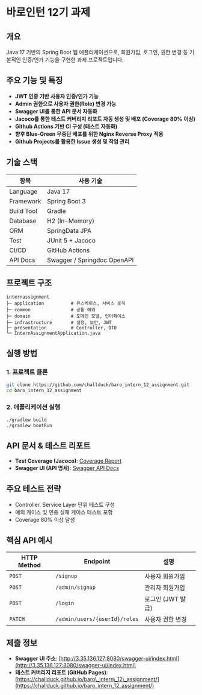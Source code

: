 # 바로인턴 12기 과제


## 개요

Java 17 기반의 Spring Boot 웹 애플리케이션으로, 회원가입, 로그인, 권한 변경 등 기본적인 인증/인가 기능을 구현한 과제 프로젝트입니다.

## 주요 기능 및 특징

* **JWT 인증 기반 사용자 인증/인가 기능**
* **Admin 권한으로 사용자 권한(Role) 변경 가능**
* **Swagger UI를 통한 API 문서 자동화**
* **Jacoco를 통한 테스트 커버리지 리포트 자동 생성 및 배포 (Coverage 80% 이상)**
* **Github Actions 기반 CI 구성 (테스트 자동화)**
* **향후 Blue-Green 무중단 배포를 위한 Nginx Reverse Proxy 적용**
* **Github Projects를 활용한 Issue 생성 및 작업 관리**

## 기술 스택

| 항목         | 사용 기술                       |
| ---------- |-----------------------------|
| Language   | Java 17                     |
| Framework  | Spring Boot 3               |
| Build Tool | Gradle                      |
| Database   | H2 (In-Memory)              |
| ORM        | SpringData JPA              |
| Test       | JUnit 5 + Jacoco            |
| CI/CD      | GitHub Actions              |
| API Docs   | Swagger / Springdoc OpenAPI |



## 프로젝트 구조

```text
internassignment
├─ application          # 유스케이스, 서비스 로직
├─ common               # 공통 예외
├─ domain               # 도메인 모델, 인터페이스
├─ infrastructure       # 설정, 보안, JWT
├─ presentation         # Controller, DTO
└─ InternAssignmentApplication.java
```


## 실행 방법

### 1. 프로젝트 클론

```bash
git clone https://github.com/challduck/baro_intern_12_assignment.git
cd baro_intern_12_assignment
```

### 2. 애플리케이션 실행

```bash
./gradlew build
./gradlew bootRun
```


## API 문서 & 테스트 리포트

* **Test Coverage (Jacoco)**: [Coverage Report](https://challduck.github.io/baro_intern_12_assignment/)
* **Swagger UI (API 명세)**: [Swagger API Docs](http://3.35.136.127:8080/swagger-ui/index.html)


## 주요 테스트 전략

* Controller, Service Layer 단위 테스트 구성
* 예외 케이스 및 인증 실패 케이스 테스트 포함
* Coverage 80% 이상 달성

## 핵심 API 예시

| HTTP Method | Endpoint                      | 설명           |
| ----------- | ----------------------------- | ------------ |
| `POST`      | `/signup`                     | 사용자 회원가입     |
| `POST`      | `/admin/signup`               | 관리자 회원가입     |
| `POST`      | `/login`                      | 로그인 (JWT 발급) |
| `PATCH`     | `/admin/users/{userId}/roles` | 사용자 권한 변경    |


## 제출 정보

* **Swagger UI 주소**: [http://3.35.136.127:8080/swagger-ui/index.html](http://3.35.136.127:8080/swagger-ui/index.html)
* **테스트 커버리지 리포트 (GitHub Pages)**: [https://challduck.github.io/baro\_intern\_12\_assignment/](https://challduck.github.io/baro_intern_12_assignment/)
